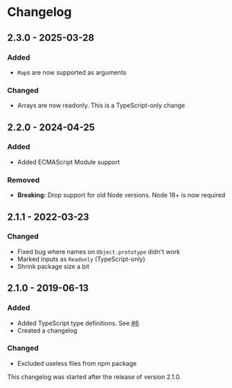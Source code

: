 # Changelog

## 2.3.0 - 2025-03-28

### Added

- `Map`s are now supported as arguments

### Changed

- Arrays are now readonly. This is a TypeScript-only change

## 2.2.0 - 2024-04-25

### Added

- Added ECMAScript Module support

### Removed

- **Breaking:** Drop support for old Node versions. Node 18+ is now required

## 2.1.1 - 2022-03-23

### Changed

- Fixed bug where names on `Object.prototype` didn't work
- Marked inputs as `Readonly` (TypeScript-only)
- Shrink package size a bit

## 2.1.0 - 2019-06-13

### Added

- Added TypeScript type definitions. See
  [#6](https://github.com/helmetjs/content-security-policy-builder/issues/6)
- Created a changelog

### Changed

- Excluded useless files from npm package

This changelog was started after the release of version 2.1.0.
